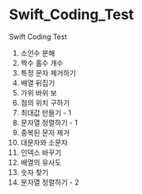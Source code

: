 # Swift_Coding_Test
Swift Coding Test
1. 소인수 분해
2. 짝수 홀수 개수
3. 특정 문자 제거하기
4. 배열 뒤집기
5. 가위 바위 보
6. 점의 위치 구하기
7. 최대값 만들기 - 1
8. 문자열 정렬하기 - 1
9. 중복된 문자 제거
10. 대문자와 소문자
11. 인덱스 바꾸기
12. 배열의 유사도
13. 숫자 찾기
14. 문자열 정렬하기 - 2